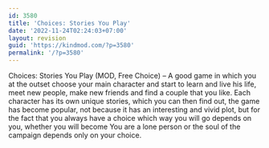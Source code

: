 ```yaml
---
id: 3580
title: 'Choices: Stories You Play'
date: '2022-11-24T02:24:03+07:00'
layout: revision
guid: 'https://kindmod.com/?p=3580'
permalink: '/?p=3580'
---
```


Choices: Stories You Play (MOD, Free Choice) – A good game in which you at the outset choose your main character and start to learn and live his life, meet new people, make new friends and find a couple that you like. Each character has its own unique stories, which you can then find out, the game has become popular, not because it has an interesting and vivid plot, but for the fact that you always have a choice which way you will go depends on you, whether you will become You are a lone person or the soul of the campaign depends only on your choice.